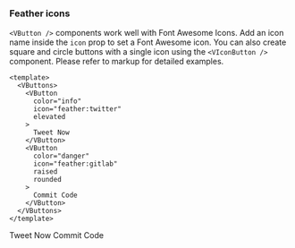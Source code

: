 ### Feather icons

`<VButton />` components work well with Font Awesome Icons.
Add an icon name inside the `icon` prop to set a Font Awesome icon.
You can also create square and circle buttons with a single icon
using the `<VIconButton />` component.
Please refer to markup for detailed examples.

<!--code-->

```vue
<template>
  <VButtons>
    <VButton
      color="info"
      icon="feather:twitter"
      elevated
    >
      Tweet Now
    </VButton>
    <VButton
      color="danger"
      icon="feather:gitlab"
      raised
      rounded
    >
      Commit Code
    </VButton>
  </VButtons>
</template>
```

<!--/code-->

<!--example-->

<VButtons>
  <VButton color="info" icon="feather:twitter" elevated>
      Tweet Now
  </VButton>
  <VButton color="danger" icon="feather:gitlab" raised rounded>
      Commit Code
  </VButton>
</VButtons>

<!--/example-->
